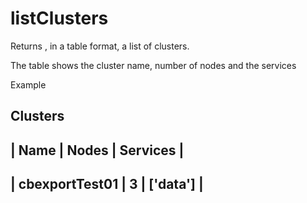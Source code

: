 #  listClusters 
Returns , in a table format, a list of clusters.  

The table shows the cluster name, number of nodes and the services

Example

Clusters
-------------------------------------
|      Name      | Nodes | Services |
-------------------------------------
| cbexportTest01 | 3     | ['data'] |
-------------------------------------
